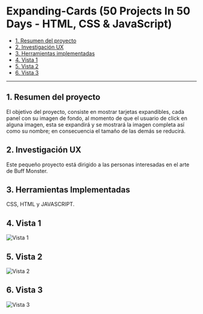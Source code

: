 # Expanding-Cards (50 Projects In 50 Days - HTML, CSS & JavaScript)

* [1. Resumen del proyecto](#1-resumen-del-proyecto)
* [2. Investigación UX](#2-investigación-ux)
* [3. Herramientas implementadas](#3-herramientas-implementadas)
* [4. Vista 1 ](#4-vista-1)
* [5. Vista 2 ](#5-vista-2)
* [6. Vista 3 ](#6-vista-3)


***

## 1. Resumen del proyecto

El objetivo del proyecto, consiste en mostrar tarjetas expandibles, cada panel con su imagen de fondo, al momento de que el usuario de click en alguna imagen, 
esta se expandirá y se mostrará la imagen completa así como su nombre; en consecuencia el tamaño de las demás se reducirá.

## 2. Investigación UX

Este pequeño proyecto está dirigido a las personas interesadas en el arte de Buff Monster.

## 3. Herramientas Implementadas

CSS, HTML y JAVASCRIPT.

## 4. Vista 1

![Vista 1](src/img/vista1poke.png)

## 5. Vista 2



![Vista 2](src/img/vista2poke.png)

## 6. Vista 3



![Vista 3](src/img/vista3poke.png)

